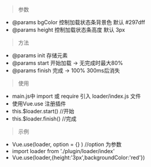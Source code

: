 > 参数
* 	@params bgColor 控制加载状态条背景色 默认 #297dff
* 	@params height 控制加载状态条高度  默认 3px
> 方法
* 	@params init  存储元素
* 	@params start 开始加载 -> 无完成时最大80%
* 	@params finish 完成 -> 100% 300ms后消失
> 使用
*  main.js中 import 或 require 引入 loader/index.js 文件
*  使用Vue.use 注册插件
*  this.$loader.start()  //开始
*  this.$loader.finish() //完成
> 示例
*  Vue.use(loader, option = {} )  //option 为参数
*  import loader from './plugin/loader/index'
*  Vue.use(loader,{height:'3px',backgroundColor:'red'})
